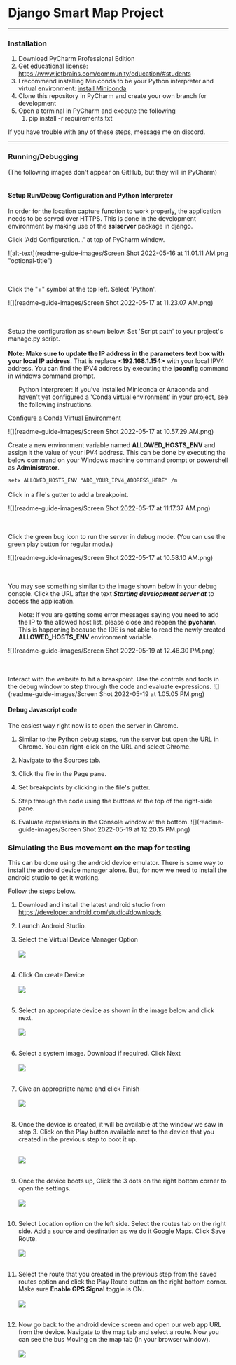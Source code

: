 # Django Smart Map Project

---
### Installation
1. Download PyCharm Professional Edition
2. Get educational license: https://www.jetbrains.com/community/education/#students
3. I recommend installing Miniconda to be your Python interpreter and virtual environment: [install Miniconda](https://docs.conda.io/projects/continuumio-conda/en/latest/user-guide/install/index.html) 
4. Clone this repository in PyCharm and create your own branch for development
5. Open a terminal in PyCharm and execute the following
   1. pip install -r requirements.txt

If you have trouble with any of these steps, message me on discord.


***

### Running/Debugging
(The following images don't appear on GitHub, but they will in PyCharm)
<br><br>

#### Setup Run/Debug Configuration and Python Interpreter
In order for the location capture function to work properly, the application needs to be served over
HTTPS. This is done in the development environment by making use of the **sslserver** package in django.

Click 'Add Configuration...' at top of PyCharm window.

![alt-text](readme-guide-images/Screen Shot 2022-05-16 at 11.01.11 AM.png "optional-title")

<br><br>
Click the "+" symbol at the top left. Select 'Python'.

![](readme-guide-images/Screen Shot 2022-05-17 at 11.23.07 AM.png)

<br><br>
Setup the configuration as shown below. Set 'Script path' to your project's manage.py script.
<br><br>
**Note: Make sure to update the IP address in the parameters text box with your local IP address**. 
That is replace **<192.168.1.154>** with your local IPV4 address. You can find the IPV4 address by executing the **ipconfig**
command in windows command prompt.
<ul>Python Interpreter: If you've installed Miniconda or Anaconda and haven't yet configured a 'Conda virtual environment' in your project, see the following instructions.</ul>

[Configure a Conda Virtual Environment](https://www.jetbrains.com/help/pycharm/conda-support-creating-conda-virtual-environment.html)

![](readme-guide-images/Screen Shot 2022-05-17 at 10.57.29 AM.png)

Create a new environment variable named **ALLOWED_HOSTS_ENV** and assign it the value of your IPV4 address. This can be 
done by executing the below command on your Windows machine command prompt or powershell as **Administrator**.

`setx ALLOWED_HOSTS_ENV "ADD_YOUR_IPV4_ADDRESS_HERE" /m`
<br><br>
Click in a file's gutter to add a breakpoint.

![](readme-guide-images/Screen Shot 2022-05-17 at 11.17.37 AM.png)

<br><br>
Click the green bug icon to run the server in debug mode. (You can use the green play button for regular mode.)

![](readme-guide-images/Screen Shot 2022-05-17 at 10.58.10 AM.png)

<br><br>
You may see something similar to the image shown below in your debug console. Click the URL after the text **_Starting development server at_**
to access the application.
<ul>Note: If you are getting some error messages saying you need to add the IP to the allowed host list, please close and reopen the <b>pycharm</b>.
This is happening because the IDE is not able to read the newly created <b>ALLOWED_HOSTS_ENV</b> environment variable.</ul>

![](readme-guide-images/Screen Shot 2022-05-19 at 12.46.30 PM.png)

<br><br>
Interact with the website to hit a breakpoint. Use the controls and tools in the debug window to step through the code and evaluate expressions.
![](readme-guide-images/Screen Shot 2022-05-19 at 1.05.05 PM.png)



#### Debug Javascript code
The easiest way right now is to open the server in Chrome. 
1. Similar to the Python debug steps, run the server but open the URL in Chrome. You can right-click on the URL and select Chrome.

2. Navigate to the Sources tab.
3. Click the file in the Page pane.
4. Set breakpoints by clicking in the file's gutter.
5. Step through the code using the buttons at the top of the right-side pane.
6. Evaluate expressions in the Console window at the bottom.
![](readme-guide-images/Screen Shot 2022-05-19 at 12.20.15 PM.png)

### Simulating the Bus movement on the map for testing
This can be done using the android device emulator. There is some way to install the 
android device manager alone. But, for now we need to install the android studio to 
get it working.

Follow the steps below.

1. Download and install the latest android studio from https://developer.android.com/studio#downloads.
2. Launch Android Studio.
3. Select the Virtual Device Manager Option<br><br>
   ![](readme-guide-images/android_studio_1.PNG)
<br><br>
4. Click On create Device<br><br>
   ![](readme-guide-images/android_studio_2.PNG)<br><br>
5. Select an appropriate device as shown in the image below and click next.<br><br>
   ![](readme-guide-images/android_studio_3.PNG)<br><br>
6. Select a system image. Download if required. Click Next<br><br>
   ![](readme-guide-images/android_studio_4.PNG)<br><br>
7. Give an appropriate name and click Finish<br><br>
   ![](readme-guide-images/android_studio_5.PNG)<br><br>
8. Once the device is created, it will be available at the window we saw
   in step 3. Click on the Play button available next to the device that 
   you created in the previous step to boot it up.<br><br>

   ![](readme-guide-images/android_studio_6.PNG)<br><br>

9. Once the device boots up, Click the 3 dots on the right bottom corner to open the settings.<br><br>
   ![](readme-guide-images/android_studio_7.PNG)<br><br>
10. Select Location option on the left side. Select the routes tab on the right side.
    Add a source and destination as we do it Google Maps. Click Save Route.<br><br>
    ![](readme-guide-images/android_studio_8.PNG)<br><br>
11. Select the route that you created in the previous step from the saved routes option and
    click the Play Route button on the right bottom corner. Make sure **Enable GPS 
    Signal** toggle is ON.<br><br>
    ![](readme-guide-images/android_studio_9.PNG)<br><br>

12. Now go back to the android device screen and open our web app URL from the 
    device. Navigate to the map tab and select a route. Now you can see the bus 
    Moving on the map tab (In your browser window).<br><br>
    ![](readme-guide-images/android_studio_10.PNG)


